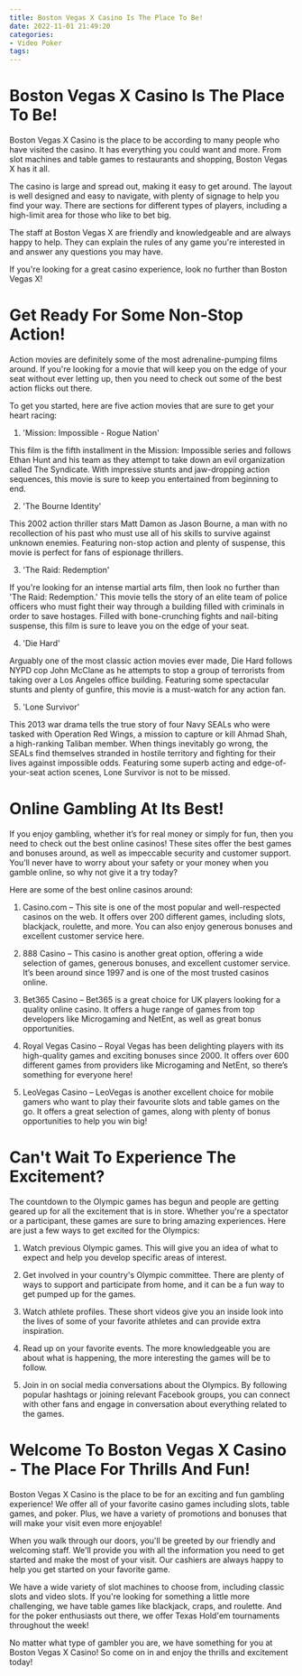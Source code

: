 ```yaml
---
title: Boston Vegas X Casino Is The Place To Be!
date: 2022-11-01 21:49:20
categories:
- Video Poker
tags:
---
```



#  Boston Vegas X Casino Is The Place To Be!

Boston Vegas X Casino is the place to be according to many people who have visited the casino. It has everything you could want and more. From slot machines and table games to restaurants and shopping, Boston Vegas X has it all.

The casino is large and spread out, making it easy to get around. The layout is well designed and easy to navigate, with plenty of signage to help you find your way. There are sections for different types of players, including a high-limit area for those who like to bet big.

The staff at Boston Vegas X are friendly and knowledgeable and are always happy to help. They can explain the rules of any game you're interested in and answer any questions you may have.

If you're looking for a great casino experience, look no further than Boston Vegas X!

#  Get Ready For Some Non-Stop Action!

Action movies are definitely some of the most adrenaline-pumping films around. If you're looking for a movie that will keep you on the edge of your seat without ever letting up, then you need to check out some of the best action flicks out there.

To get you started, here are five action movies that are sure to get your heart racing:

1. 'Mission: Impossible - Rogue Nation'

This film is the fifth installment in the Mission: Impossible series and follows Ethan Hunt and his team as they attempt to take down an evil organization called The Syndicate. With impressive stunts and jaw-dropping action sequences, this movie is sure to keep you entertained from beginning to end.

2. 'The Bourne Identity'

This 2002 action thriller stars Matt Damon as Jason Bourne, a man with no recollection of his past who must use all of his skills to survive against unknown enemies. Featuring non-stop action and plenty of suspense, this movie is perfect for fans of espionage thrillers.

3. 'The Raid: Redemption'

If you're looking for an intense martial arts film, then look no further than 'The Raid: Redemption.' This movie tells the story of an elite team of police officers who must fight their way through a building filled with criminals in order to save hostages. Filled with bone-crunching fights and nail-biting suspense, this film is sure to leave you on the edge of your seat.

4. 'Die Hard'

Arguably one of the most classic action movies ever made, Die Hard follows NYPD cop John McClane as he attempts to stop a group of terrorists from taking over a Los Angeles office building. Featuring some spectacular stunts and plenty of gunfire, this movie is a must-watch for any action fan.

5. 'Lone Survivor'

This 2013 war drama tells the true story of four Navy SEALs who were tasked with Operation Red Wings, a mission to capture or kill Ahmad Shah, a high-ranking Taliban member. When things inevitably go wrong, the SEALs find themselves stranded in hostile territory and fighting for their lives against impossible odds. Featuring some superb acting and edge-of-your-seat action scenes, Lone Survivor is not to be missed.

#  Online Gambling At Its Best!

If you enjoy gambling, whether it’s for real money or simply for fun, then you need to check out the best online casinos! These sites offer the best games and bonuses around, as well as impeccable security and customer support. You’ll never have to worry about your safety or your money when you gamble online, so why not give it a try today?

Here are some of the best online casinos around:

1. Casino.com – This site is one of the most popular and well-respected casinos on the web. It offers over 200 different games, including slots, blackjack, roulette, and more. You can also enjoy generous bonuses and excellent customer service here.

2. 888 Casino – This casino is another great option, offering a wide selection of games, generous bonuses, and excellent customer service. It’s been around since 1997 and is one of the most trusted casinos online.

3. Bet365 Casino – Bet365 is a great choice for UK players looking for a quality online casino. It offers a huge range of games from top developers like Microgaming and NetEnt, as well as great bonus opportunities.

4. Royal Vegas Casino – Royal Vegas has been delighting players with its high-quality games and exciting bonuses since 2000. It offers over 600 different games from providers like Microgaming and NetEnt, so there’s something for everyone here!

5. LeoVegas Casino – LeoVegas is another excellent choice for mobile gamers who want to play their favourite slots and table games on the go. It offers a great selection of games, along with plenty of bonus opportunities to help you win big!

#  Can't Wait To Experience The Excitement?

The countdown to the Olympic games has begun and people are getting geared up for all the excitement that is in store. Whether you're a spectator or a participant, these games are sure to bring amazing experiences. Here are just a few ways to get excited for the Olympics:

1) Watch previous Olympic games. This will give you an idea of what to expect and help you develop specific areas of interest.

2) Get involved in your country's Olympic committee. There are plenty of ways to support and participate from home, and it can be a fun way to get pumped up for the games.

3) Watch athlete profiles. These short videos give you an inside look into the lives of some of your favorite athletes and can provide extra inspiration.

4) Read up on your favorite events. The more knowledgeable you are about what is happening, the more interesting the games will be to follow.

5) Join in on social media conversations about the Olympics. By following popular hashtags or joining relevant Facebook groups, you can connect with other fans and engage in conversation about everything related to the games.

#  Welcome To Boston Vegas X Casino - The Place For Thrills And Fun!

Boston Vegas X Casino is the place to be for an exciting and fun gambling experience! We offer all of your favorite casino games including slots, table games, and poker. Plus, we have a variety of promotions and bonuses that will make your visit even more enjoyable!

When you walk through our doors, you'll be greeted by our friendly and welcoming staff. We'll provide you with all the information you need to get started and make the most of your visit. Our cashiers are always happy to help you get started on your favorite game.

We have a wide variety of slot machines to choose from, including classic slots and video slots. If you're looking for something a little more challenging, we have table games like blackjack, craps, and roulette. And for the poker enthusiasts out there, we offer Texas Hold'em tournaments throughout the week!

No matter what type of gambler you are, we have something for you at Boston Vegas X Casino! So come on in and enjoy the thrills and excitement today!